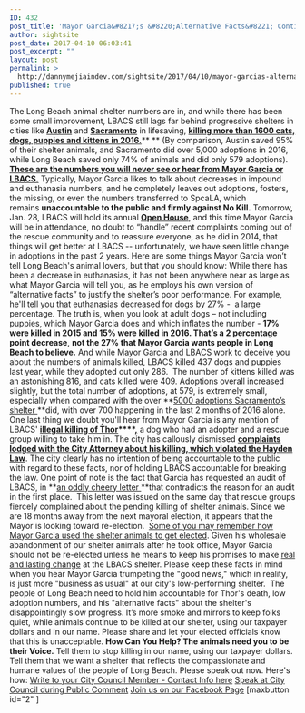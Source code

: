```yaml
---
ID: 432
post_title: 'Mayor Garcia&#8217;s &#8220;Alternative Facts&#8221; Continue to Harm LB Shelter Animals'
author: sightsite
post_date: 2017-04-10 06:03:41
post_excerpt: ""
layout: post
permalink: >
  http://dannymejiaindev.com/sightsite/2017/04/10/mayor-garcias-alternative-facts-continue-to-harm-lb-shelter-animals/
published: true
---
```

The Long Beach animal shelter numbers are in, and while there has been some small improvement, LBACS still lags far behind progressive shelters in cities like **<a href="https://austin.com/heres-something-to-bark-about-austins-no-kill-policy-saved-lives-30000-pets/" target="_blank">Austin</a>** and **<a href="https://www.washingtonpost.com/news/animalia/wp/2016/12/22/this-woman-offered-to-pay-for-all-adoptions-at-an-animal-shelter-people-took-her-up-on-it-and-then-some/?utm_term=.502031f390e1" target="_blank">Sacramento</a>** in lifesaving, <a href="http://www.stayinalivelongbeach.org/lbacss-numbers.html" target="_blank"><strong>killing more than 1600 cats, dogs, puppies and kittens in 2016.</strong></a>** ** (By comparison, Austin saved 95% of their shelter animals, and Sacramento did over 5,000 adoptions in 2016, while Long Beach saved only 74% of animals and did only 579 adoptions). **<a href="http://www.stayinalivelongbeach.org/lbacss-numbers.html" target="_blank">These are the numbers you will never see or hear from Mayor Garcia or LBACS.</a>** Typically, Mayor Garcia likes to talk about decreases in impound and euthanasia numbers, and he completely leaves out adoptions, fosters, the missing, or even the numbers transferred to SpcaLA, which remains **unaccountable to the public and firmly against No Kill.** Tomorrow, Jan. 28, LBACS will hold its annual **<a href="http://www.longbeach.gov/acs/news/acs-open-house-2017/" target="_blank">Open House</a>**, and this time Mayor Garcia will be in attendance, no doubt to “handle” recent complaints coming out of the rescue community and to reassure everyone, as he did in 2014, that things will get better at LBACS -- unfortunately, we have seen little change in adoptions in the past 2 years. Here are some things Mayor Garcia won’t tell Long Beach's animal lovers, but that you should know: While there has been a decrease in euthanasias, it has not been anywhere near as large as what Mayor Garcia will tell you, as he employs his own version of “alternative facts” to justify the shelter’s poor performance. For example, he'll tell you that euthanasias decreased for dogs by 27% -  a large percentage. The truth is, when you look at adult dogs – not including puppies, which Mayor Garcia does and which inflates the number - **17% were killed in 2015 and 15% were killed in 2016. That’s a 2 percentage point decrease**, **not the 27% that Mayor Garcia wants people in Long Beach to believe.** And while Mayor Garcia and LBACS work to deceive you about the numbers of animals killed, LBACS killed 437 dogs and puppies last year, while they adopted out only 286.  The number of kittens killed was an astonishing 816, and cats killed were 409. Adoptions overall increased slightly, but the total number of adoptions, at 579, is extremely small, especially when compared with the over **<a href="http://www.cityofsacramento.org/General-Services/Animal-Care/About-Us/The-Numbers" target="_blank">5000 adoptions Sacramento’s shelter </a>**did, with over 700 happening in the last 2 months of 2016 alone. One last thing we doubt you'll hear from Mayor Garcia is any mention of LBACS' **<a href="https://www.facebook.com/StayinAliveLB/photos/a.218798894888952.36339.215406345228207/846066432162192/?type=3&theater" target="_blank">illegal killing of Thor</a>****<a href="https://www.facebook.com/StayinAliveLB/photos/a.218798894888952.36339.215406345228207/846066432162192/?type=3&theater" target="_blank">,</a>** a dog who had an adopter and a rescue group willing to take him in. The city has callously dismissed **<a href="http://www.stayinalivelongbeach.org/justice-for-thor.html" target="_blank">complaints lodged with the City Attorney about his killing, which violated the Hayden Law</a>**. The city clearly has no intention of being accountable to the public with regard to these facts, nor of holding LBACS accountable for breaking the law. One point of note is the fact that Garcia has requested an audit of LBACS, in **<a href="https://www.facebook.com/robertgarcialb/photos/a.163945320365533.37681.157667060993359/1237877686305619/?type=3&theater" target="_blank">an oddly cheery letter </a>**that contradicts the reason for an audit in the first place.  This letter was issued on the same day that rescue groups fiercely complained about the pending killing of shelter animals. Since we are 18 months away from the next mayoral election, it appears that the Mayor is looking toward re-election.  <a href="http://www.stayinalivelongbeach.org/mayor-garcias-2015-report-card.html" target="_blank">Some of you may remember how Mayor Garcia used the shelter animals to get elected</a>. Given his wholesale abandonment of our shelter animals after he took office, Mayor Garcia should not be re-elected unless he means to keep his promises to make <a href="http://www.stayinalivelongbeach.org/model-no-kill-ordinance.html" target="_blank">real and lasting change</a> at the LBACS shelter. Please keep these facts in mind when you hear Mayor Garcia trumpeting the "good news," which in reality, is just more "business as usual" at our city's low-performing shelter.  The people of Long Beach need to hold him accountable for Thor's death, low adoption numbers, and his "alternative facts" about the shelter's disappointingly slow progress. It’s more smoke and mirrors to keep folks quiet, while animals continue to be killed at our shelter, using our taxpayer dollars and in our name. Please share and let your elected officials know that this is unacceptable. **How Can You Help? The animals need you to be their Voice.** Tell them to stop killing in our name, using our taxpayer dollars. Tell them that we want a shelter that reflects the compassionate and humane values of the people of Long Beach. Please speak out now. Here's how: <a href="http://www.stayinalivelongbeach.org/lb-city-officials-contact-info.html" target="_blank">Write to your City Council Member - Contact Info here</a> <a href="https://longbeach.legistar.com/Calendar.aspx" target="_blank">Speak at City Council during Public Comment</a> <a href="http://www.facebook.com/stayinalivelb" target="_blank">Join us on our Facebook Page</a> [maxbutton id="2" ]